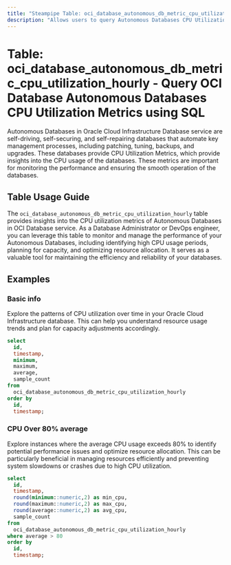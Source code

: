```yaml
---
title: "Steampipe Table: oci_database_autonomous_db_metric_cpu_utilization_hourly - Query OCI Database Autonomous Databases CPU Utilization Metrics using SQL"
description: "Allows users to query Autonomous Databases CPU Utilization Metrics in Oracle Cloud Infrastructure (OCI) Database service."
---
```


# Table: oci_database_autonomous_db_metric_cpu_utilization_hourly - Query OCI Database Autonomous Databases CPU Utilization Metrics using SQL

Autonomous Databases in Oracle Cloud Infrastructure Database service are self-driving, self-securing, and self-repairing databases that automate key management processes, including patching, tuning, backups, and upgrades. These databases provide CPU Utilization Metrics, which provide insights into the CPU usage of the databases. These metrics are important for monitoring the performance and ensuring the smooth operation of the databases.

## Table Usage Guide

The `oci_database_autonomous_db_metric_cpu_utilization_hourly` table provides insights into the CPU utilization metrics of Autonomous Databases in OCI Database service. As a Database Administrator or DevOps engineer, you can leverage this table to monitor and manage the performance of your Autonomous Databases, including identifying high CPU usage periods, planning for capacity, and optimizing resource allocation. It serves as a valuable tool for maintaining the efficiency and reliability of your databases.

## Examples

### Basic info
Explore the patterns of CPU utilization over time in your Oracle Cloud Infrastructure database. This can help you understand resource usage trends and plan for capacity adjustments accordingly.

```sql
select
  id,
  timestamp,
  minimum,
  maximum,
  average,
  sample_count
from
  oci_database_autonomous_db_metric_cpu_utilization_hourly
order by
  id,
  timestamp;
```

### CPU Over 80% average
Explore instances where the average CPU usage exceeds 80% to identify potential performance issues and optimize resource allocation. This can be particularly beneficial in managing resources efficiently and preventing system slowdowns or crashes due to high CPU utilization.

```sql
select
  id,
  timestamp,
  round(minimum::numeric,2) as min_cpu,
  round(maximum::numeric,2) as max_cpu,
  round(average::numeric,2) as avg_cpu,
  sample_count
from
  oci_database_autonomous_db_metric_cpu_utilization_hourly
where average > 80
order by
  id,
  timestamp;
```